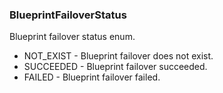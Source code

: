 ### BlueprintFailoverStatus
Blueprint failover status enum.

- NOT_EXIST - Blueprint failover does not exist.
- SUCCEEDED - Blueprint failover succeeded.
- FAILED - Blueprint failover failed.
